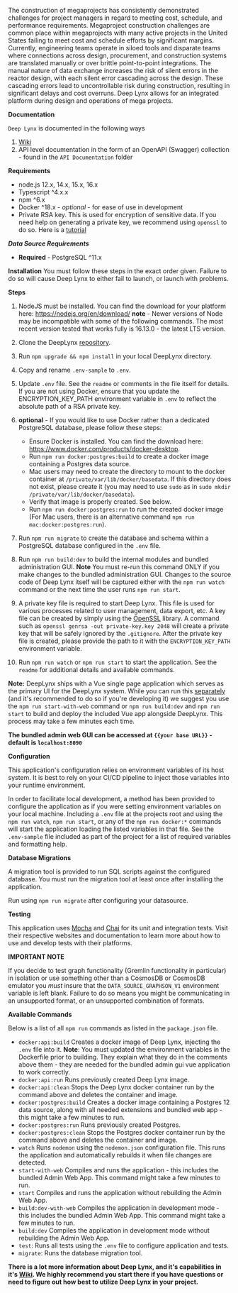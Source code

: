 The construction of megaprojects has consistently demonstrated challenges for project managers in regard to meeting cost, schedule, and performance requirements. Megaproject construction challenges are common place within megaprojects with many active projects in the United States failing to meet cost and schedule efforts by significant margins. Currently, engineering teams operate in siloed tools and disparate teams where connections across design, procurement, and construction systems are translated manually or over brittle point-to-point integrations. The manual nature of data exchange increases the risk of silent errors in the reactor design, with each silent error cascading across the design. These cascading errors lead to uncontrollable risk during construction, resulting in significant delays and cost overruns. Deep Lynx allows for an integrated platform during design and operations of mega projects.

**Documentation**

`Deep Lynx` is documented in the following ways

1. [Wiki](https://gitlab.software.inl.gov/b650/Deep-Lynx/-/wikis/Home)
2. API level documentation in the form of an OpenAPI (Swagger) collection - found in the `API Documentation` folder

**Requirements**

-   node.js 12.x, 14.x, 15.x, 16.x
-   Typescript ^4.x.x
-   npm ^6.x
-   Docker ^18.x - _optional_ - for ease of use in development
-   Private RSA key. This is used for encryption of sensitive data. If you need help on generating a private key, we recommend using `openssl` to do so. Here is a [tutorial](https://www.scottbrady91.com/OpenSSL/Creating-RSA-Keys-using-OpenSSL)

**_Data Source Requirements_**

-   **Required** - PostgreSQL ^11.x

**Installation**
You must follow these steps in the exact order given. Failure to do so will cause Deep Lynx to either fail to launch, or launch with problems.

**Steps**
1. NodeJS must be installed. You can find the download for your platform here: https://nodejs.org/en/download/ **note** - Newer versions of Node may be incompatible with some of the following commands. The most recent version tested that works fully is 16.13.0 - the latest LTS version.

2. Clone the DeepLynx [repository](https://gitlab.software.inl.gov/b650/Deep-Lynx/-/tree/master).
3. Run `npm upgrade && npm install` in your local DeepLynx directory.
4. Copy and rename `.env-sample` to `.env`.
5. Update `.env` file. See the `readme` or comments in the file itself for details. If you are not using Docker, ensure that you update the ENCRYPTION_KEY_PATH environment variable in `.env` to reflect the absolute path of a RSA private key.
6. **optional** - If you would like to use Docker rather than a dedicated PostgreSQL database, please follow these steps:
   - Ensure Docker is installed. You can find the download here: https://www.docker.com/products/docker-desktop.
   - Run `npm run docker:postgres:build` to create a docker image containing a Postgres data source.
   - Mac users may need to create the directory to mount to the docker container at `/private/var/lib/docker/basedata`. If this directory does not exist, please create it (you may need to use `sudo` as in `sudo mkdir /private/var/lib/docker/basedata`).
   - Verify that image is properly created. See below.
   - Run `npm run docker:postgres:run` to run the created docker image (For Mac users, there is an alternative command `npm run mac:docker:postgres:run`).
7. Run `npm run migrate` to create the database and schema within a PostgreSQL database configured in the `.env` file.  
8. Run `npm run build:dev` to build the internal modules and bundled administration GUI. **Note** You must re-run this command ONLY if you make changes to the bundled administration GUI. Changes to the source code of Deep Lynx itself will be captured either with the `npm run watch` command or the next time the user runs `npm run start`.
9. A private key file is required to start Deep Lynx. This file is used for various processes related to user management, data export, etc. A key file can be created by simply using the [OpenSSL](https://www.openssl.org/) library. A command such as `openssl genrsa -out private-key.key 2048` will create a private key that will be safely ignored by the `.gitignore`. After the private key file is created, please provide the path to it with the `ENCRYPTION_KEY_PATH` environment variable.
10. Run `npm run watch` or `npm run start` to start the application. See the `readme` for additional details and available commands.  


**Note:** DeepLynx ships with a Vue single page application which serves as the primary UI for the DeepLynx system. While you can run this [separately](https://gitlab.software.inl.gov/b650/Deep-Lynx/-/wikis/Administration-Web-App-Installation) (and it's recommended to do so if you're developing it) we suggest you use the `npm run start-with-web` command or `npm run build:dev` and `npm run start` to build and deploy the included Vue app alongside DeepLynx. This process may take a few minutes each time.

**The bundled admin web GUI can be accessed at `{{your base URL}}` - default is `localhost:8090`**
 

**Configuration**

This application's configuration relies on environment variables of its host system. It is best to rely on your CI/CD pipeline to inject those variables into your runtime environment.

In order to facilitate local development, a method has been provided to configure the application as if you were setting environment variables on your local machine. Including a `.env` file at the projects root and using the `npm run watch`, `npm run start`, or any of the `npm run docker:*` commands will start the application loading the listed variables in that file. See the `.env-sample` file included as part of the project for a list of required variables and formatting help.

**Database Migrations**

A migration tool is provided to run SQL scripts against the configured database. You must run the migration tool at least once after installing the application.

Run using `npm run migrate` after configuring your datasource.

**Testing**

This application uses [Mocha](https://mochajs.org/) and [Chai](https://www.chaijs.com/) for its unit and integration tests. Visit their respective websites and documentation to learn more about how to use and develop tests with their platforms.

**IMPORTANT NOTE**

If you decide to test graph functionality (Gremlin functionality in particular) in isolation or use something other than a CosmosDB or CosmosDB emulator you _must_ insure that the `DATA_SOURCE_GRAPHSON_V1` environment variable is left blank. Failure to do so means you might be communicating in an unsupported format, or an unsupported combination of formats.

**Available Commands**

Below is a list of all `npm run` commands as listed in the `package.json` file.

- `docker:api:build` Creates a docker image of Deep Lynx, injecting the `.env` file into it. **Note**: You must updated the environment variables in the Dockerfile prior to building. They explain what they do in the comments above them - they are needed for the bundled admin gui vue application to work correctly.
- `docker:api:run` Runs previously created Deep Lynx image.
- `docker:api:clean` Stops the Deep Lynx docker container run by the command above and deletes the container and image.
- `docker:postgres:build` Creates a docker image containing a Postgres 12 data source, along with all needed extensions and bundled web app - this might take a few minutes to run.
- `docker:postgres:run` Runs previously created Postgres.
- `docker:postgres:clean` Stops the Postgres docker container run by the command above and deletes the container and image.
- `watch` Runs `nodemon` using the `nodemon.json` configuration file. This runs the application and automatically rebuilds it when file changes are detected.
- `start-with-web` Compiles and runs the application - this includes the bundled Admin Web App. This command might take a few minutes to run.
- `start` Compiles and runs the application without rebuilding the Admin Web App. 
- `build:dev-with-web` Compiles the application in development mode - this includes the bundled Admin Web App. This command might take a few minutes to run.
- `build:dev` Compiles the application in development mode without rebuilding the Admin Web App.
- `test`: Runs all tests using the `.env` file to configure application and tests.
- `migrate`: Runs the database migration tool.

**There is a lot more information about Deep Lynx, and it's capabilities in it's [Wiki](https://gitlab.software.inl.gov/b650/Deep-Lynx/-/wikis/Home). We highly recommend you start there if you have questions or need to figure out how best to utilize Deep Lynx in your project.**
